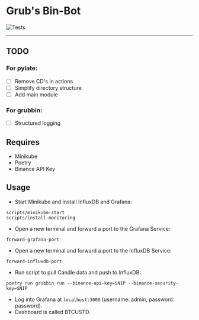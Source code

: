 # Grub's Bin-Bot
![Tests](https://github.com/rubberydub/grub-bin-bot/workflows/tests/badge.svg)

---

## TODO

### For pylate:
- [ ] Remove CD's in actions
- [ ] Simplify directory structure
- [ ] Add main module

### For grubbin:
- [ ] Structured logging


## Requires
- Minikube
- Poetry
- Binance API Key


## Usage

- Start Minikube and install InfluxDB and Grafana:
```
scripts/minikube-start
scripts/install-monitoring
```

- Open a new terminal and forward a port to the Grafana Service:
```
forward-grafana-port
```

- Open a new terminal and forward a port to the InfluxDB Service:
```
forward-influxdb-port
```

- Run script to pull Candle data and push to InfluxDB:
```
poetry run grubbin run --binance-api-key=SNIP --binance-security-key=SNIP
```

- Log into Grafana at `localhost:3000` (username: admin, password: password).
- Dashboard is called BTCUSTD.
